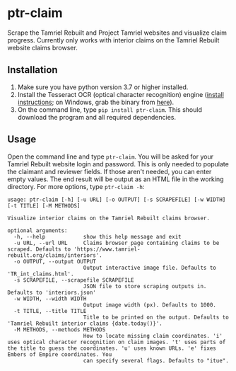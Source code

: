 # ptr-claim

Scrape the Tamriel Rebuilt and Project Tamriel websites and visualize claim progress.
Currently only works with interior claims on the Tamriel Rebuilt website claims browser.

## Installation

1. Make sure you have python version 3.7 or higher installed.
2. Install the Tesseract OCR (optical character recognition) engine
   ([install instructions](https://tesseract-ocr.github.io/tessdoc/Installation.html);
   on Windows, grab the binary from [here](https://github.com/UB-Mannheim/tesseract/wiki#tesseract-installer-for-windows)).
3. On the command line, type `pip install ptr-claim`. This should download the program
   and all required dependencies.

## Usage

Open the command line and type `ptr-claim`. You will be asked for your Tamriel Rebuilt
website login and password. This is only needed to populate the claimant and reviewer
fields. If those aren't needed, you can enter empty values. The end result will be
output as an HTML file in the working directory. For more options, type `ptr-claim -h`:

```
usage: ptr-claim [-h] [-u URL] [-o OUTPUT] [-s SCRAPEFILE] [-w WIDTH] [-t TITLE] [-M METHODS]

Visualize interior claims on the Tamriel Rebuilt claims browser.

optional arguments:
  -h, --help            show this help message and exit
  -u URL, --url URL     Claims browser page containing claims to be scraped. Defaults to 'https://www.tamriel-rebuilt.org/claims/interiors'.
  -o OUTPUT, --output OUTPUT
                        Output interactive image file. Defaults to 'TR_int_claims.html'.
  -s SCRAPEFILE, --scrapefile SCRAPEFILE
                        JSON file to store scraping outputs in. Defaults to 'interiors.json'
  -w WIDTH, --width WIDTH
                        Output image width (px). Defaults to 1000.
  -t TITLE, --title TITLE
                        Title to be printed on the output. Defaults to 'Tamriel Rebuilt interior claims {date.today()}'.
  -M METHODS, --methods METHODS
                        How to locate missing claim coordinates. 'i' uses optical character recognition on claim images. 't' uses parts of the title to guess the coordinates. 'u' uses known URLs. 'e' fixes Embers of Empire coordinates. You
                        can specify several flags. Defaults to "itue".
```